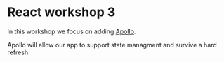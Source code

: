 # React workshop 3

In this workshop we focus on adding [Apollo](https://www.apollographql.com/).

Apollo will allow our app to support state managment and survive a hard refresh.
